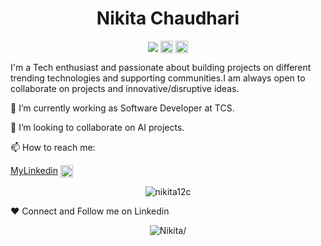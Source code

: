 <p align="center"> <h1 align="center"> Nikita Chaudhari </h1> </p>
<p align="center">
<img align="center" src="https://holopin.io/@nikita12c"/>
<a href="https://github.com/nikita12c" target="_blank"><img align="center" src="https://cdn.jsdelivr.net/npm/simple-icons@3.0.1/icons/github.svg" alt="Nikita Chaudhari" height="20" width="20" /></a>
<a href="https://www.linkedin.com/in/nikita-chaudhari-27a678193/" target="_blank"><img align="center" src="https://cdn.jsdelivr.net/npm/simple-icons@3.0.1/icons/linkedin.svg" alt="Nikita Chaudhari" height="20" width="20" /></a>
</p>
I'm a Tech enthusiast and passionate about building projects on different trending technologies and supporting communities.I am always open to collaborate on projects and innovative/disruptive ideas.

🔭 I’m currently working as Software Developer at TCS.

👯 I’m looking to collaborate on AI projects.

📫 How to reach me:

[MyLinkedin](https://www.linkedin.com/in/nikita-chaudhari-27a678193/) <img align="center" src="https://image.flaticon.com/icons/png/512/174/174857.png" alt="nikita12c" height="20" width="20" />
<br>
<p align="center"> <img src="https://komarev.com/ghpvc/?username=nikita12cg&label=Profile%20views&color=0e75b6&style=flat" alt="nikita12c" /> </p>

❤️ Connect and Follow me on Linkedin

<p align="center">
<img src=https://github-readme-stats.vercel.app/api?username=nikita12c&show_icons=true alt=Nikita/>
<!-- 	<img src=https://github-readme-stats.vercel.app/api?username=nikita12c&show_icons=true alt=Nikita/> -->
<!-- 	<img align="right" src=https://github-readme-stats.vercel.app/api/top-langs/?username=nikita12c alt=Nikita/> -->
</p>

<!-- <p align="center"><img align="center" src="https://github-readme-streak-stats.herokuapp.com/?user=nikita12c&" alt="nikita12c" /></p> -->


